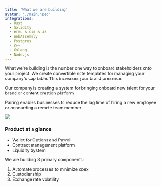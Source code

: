 ```yaml
---
title: 'What we are building'
avatar: './main.jpeg'
integrations:
  - Rust
  - Solidity
  - HTML & CSS & JS
  - WebAssembly
  - Postgres
  - C++
  - Golang
  - Node.js
---
```


What we're building is the number one way to onboard stakeholders onto your project. We create convertible note templates for managing your company's cap table. This increases your brand presence.

Our company is creating a system for bringing onboard new talent for your brand or content creation platform

Pairing enables businesses to reduce the lag time of hiring a new employee or onboarding a remote team member.

![](https://s3-us-west-2.amazonaws.com/fireteam-alpha/https-decentral-solutions-cdn/DSC00630_preview.jpeg)

### Product at a glance

- Wallet for Options and Payroll
- Contract management platform
- Liquidity System

We are building 3 primary components:

1. Automate processes to minimize opex
2. Custodianship
3. Exchange rate volatility
